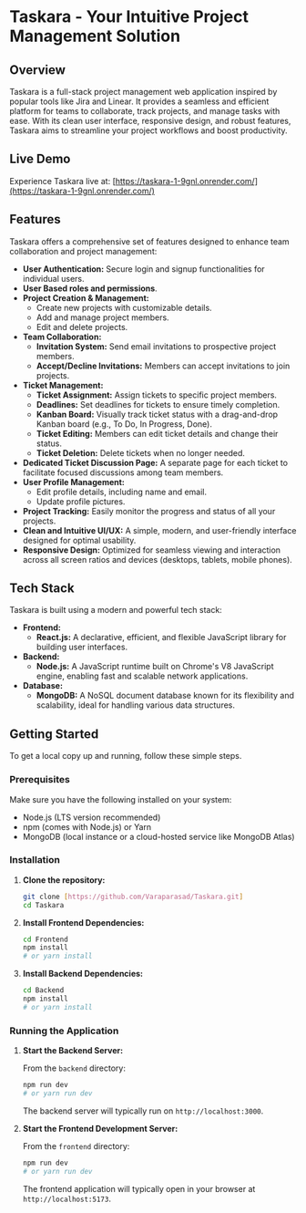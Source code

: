 # Taskara - Your Intuitive Project Management Solution

## Overview

Taskara is a full-stack project management web application inspired by popular tools like Jira and Linear. It provides a seamless and efficient platform for teams to collaborate, track projects, and manage tasks with ease. With its clean user interface, responsive design, and robust features, Taskara aims to streamline your project workflows and boost productivity.

## Live Demo

Experience Taskara live at: [https://taskara-1-9gnl.onrender.com/](https://taskara-1-9gnl.onrender.com/)

## Features

Taskara offers a comprehensive set of features designed to enhance team collaboration and project management:

* **User Authentication:** Secure login and signup functionalities for individual users.
* **User Based roles and permissions**.
* **Project Creation & Management:**
    * Create new projects with customizable details.
    * Add and manage project members.
    * Edit and delete projects.
* **Team Collaboration:**
    * **Invitation System:** Send email invitations to prospective project members.
    * **Accept/Decline Invitations:** Members can accept invitations to join projects.
* **Ticket Management:**
    * **Ticket Assignment:** Assign tickets to specific project members.
    * **Deadlines:** Set deadlines for tickets to ensure timely completion.
    * **Kanban Board:** Visually track ticket status with a drag-and-drop Kanban board (e.g., To Do, In Progress, Done).
    * **Ticket Editing:** Members can edit ticket details and change their status.
    * **Ticket Deletion:** Delete tickets when no longer needed.
* **Dedicated Ticket Discussion Page:** A separate page for each ticket to facilitate focused discussions among team members.
* **User Profile Management:**
    * Edit profile details, including name and email.
    * Update profile pictures.
* **Project Tracking:** Easily monitor the progress and status of all your projects.
* **Clean and Intuitive UI/UX:** A simple, modern, and user-friendly interface designed for optimal usability.
* **Responsive Design:** Optimized for seamless viewing and interaction across all screen ratios and devices (desktops, tablets, mobile phones).

## Tech Stack

Taskara is built using a modern and powerful tech stack:

* **Frontend:**
    * **React.js:** A declarative, efficient, and flexible JavaScript library for building user interfaces.
* **Backend:**
    * **Node.js:** A JavaScript runtime built on Chrome's V8 JavaScript engine, enabling fast and scalable network applications.
* **Database:**
    * **MongoDB:** A NoSQL document database known for its flexibility and scalability, ideal for handling various data structures.

## Getting Started

To get a local copy up and running, follow these simple steps.

### Prerequisites

Make sure you have the following installed on your system:

* Node.js (LTS version recommended)
* npm (comes with Node.js) or Yarn
* MongoDB (local instance or a cloud-hosted service like MongoDB Atlas)

### Installation

1.  **Clone the repository:**

    ```bash
    git clone [https://github.com/Varaparasad/Taskara.git]
    cd Taskara
    ```

2.  **Install Frontend Dependencies:**

    ```bash
    cd Frontend
    npm install
    # or yarn install
    ```

3.  **Install Backend Dependencies:**

    ```bash
    cd Backend
    npm install
    # or yarn install
    ```

### Running the Application

1.  **Start the Backend Server:**

    From the `backend` directory:

    ```bash
    npm run dev
    # or yarn run dev
    ```

    The backend server will typically run on `http://localhost:3000`.

2.  **Start the Frontend Development Server:**

    From the `frontend` directory:

    ```bash
    npm run dev
    # or yarn run dev
    ```

    The frontend application will typically open in your browser at `http://localhost:5173`.
